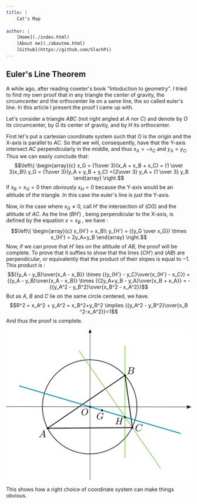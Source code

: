 ```yaml
---
title: |
    Cat's Map
    
author: |
    [Home](./index.html)
    [About me](./aboutme.html)
    [Github](https://github.com/SlachPi)
---
```


   Euler's Line Theorem
----------------------------------------------------

A while ago, after reading coxeter's book "Intoduction to geometry". I tried to find my own proof that in any triangle the center of gravity, the circumcenter and the orthocenter lie on a same line, the so called euler's line. In this article I present the proof I came up with.

Let's consider a triangle $ABC$ (not right angled at $A$ nor $C$) and denote by $O$ its circumcenter, by $G$ its center of gravity, and by $H$ its orthocenter.

First let's put a cartesian coordinate system such that O is the origin and the X-axis is parallel to $AC$. So that we will, consequently, have that the Y-axis intersect $AC$ perpendicularly in the middle, and thus $x_A = -x_C$ and $y_A = y_C$.
Thus we can easily conclude that:
$$\left\{
\begin{array}{c}
x_G = {1\over 3}(x_A + x_B + x_C) = {1 \over 3}x_B\\
y_G = {1\over 3}(y_A + y_B + y_C) ={2\over 3} y_A + {1 \over 3} y_B
\end{array}
\right.$$
If $x_B=x_G=0$ then obviously $x_H=0$ because the Y-axis would be an altitude of the triangle. In this case the euler's line is just the Y-axis.

Now, in the case where $x_G\neq0$, call $H'$ the intersection of $(OG)$ and the altitude of $AC$. As the line $(BH')$ , being perpendicular to the X-axis, is defined by the equation $x = x_B$ , we have :
$$\left\{
\begin{array}{c}
x_{H'} = x_B\\
y_{H'}  = ({y_G \over x_G}) \times x_{H'} = 2y_A+y_B
\end{array}
\right.$$
Now, if we can prove that $H'$ lies on the altitude of $AB$, the proof will be complete.
To prove that it suffies to show that the lines $(CH')$ and $(AB)$ are perpendicular, or equivalently that the product of their slopes is equal to $-1$.
This product is :
$${{y_A - y_B}\over{x_A - x_B}} \times {{y_{H'} - y_C}\over{x_{H'} - x_C}} =
{{y_A - y_B}\over{x_A - x_B}} \times {{2y_A+y_B - y_A}\over{x_B + x_A}}
= - {{y_A^2 - y_B^2}\over{x_B^2 - x_A^2}}$$
But as $A$, $B$ and $C$ lie on the same circle centered, we have.
$$R^2 = x_A^2 + y_A^2 = x_B^2+y_B^2  \implies {{y_A^2 - y_B^2}\over{x_B ^2-x_A^2}}=1$$
And thus the proof is complete.

![Euler's Line Theorem](euler_line.svg)

This shows how a right choice of coordinate system can make things obvious.
